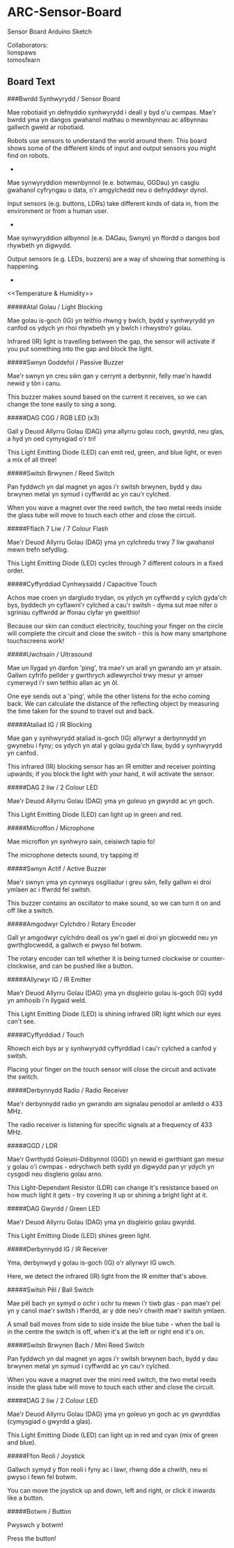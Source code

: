 # ARC-Sensor-Board

Sensor Board Arduino Sketch

Collaborators:<br>
lionspaws<br>
tomosfearn<br>

## Board Text

###Bwrdd Synhwyrydd / Sensor Board

Mae robotiaid yn defnyddio synhwyrydd i deall y byd o'u cwmpas. Mae'r bwrdd yma yn dangos gwahanol mathau o mewnbynnau ac allbynnau gallwch gweld ar robotiaid.

Robots use sensors to understand the world around them. This board shows some of the different kinds of input and output sensors you might find on robots.

-

Mae synwyryddion mewnbynnol (e.e. botwmau, GGDau) yn casglu gwahanol cyfryngau o data, o'r amgylchedd neu o defnyddwyr dynol.

Input sensors (e.g. buttons, LDRs) take different kinds of data in, from the environment or from a human user.

-

Mae synwyryddion allbynnol (e.e. DAGau, Swnyn) yn ffordd o dangos bod rhywbeth yn digwydd.

Output sensors (e.g. LEDs, buzzers) are a way of showing that something is happening.

-

<<Temperature & Humidity>>

#####Atal Golau / Light Blocking

Mae golau is-goch (IG) yn teithio rhwng y bwlch, bydd y synhwyrydd yn canfod os ydych yn rhoi rhywbeth yn y bwlch i rhwystro'r golau.

Infrared (IR) light is travelling between the gap, the sensor will activate if you put something into the gap and block the light.

#####Swnyn Goddefol / Passive Buzzer

Mae'r swnyn yn creu sŵn gan y cerrynt a derbynnir, felly mae'n hawdd newid y tôn i canu.

This buzzer makes sound based on the current it receives, so we can change the tone easily to sing a song.

#####DAG CGG / RGB LED (x3)

Gall y Deuod Allyrru Golau (DAG) yma allyrru golau coch, gwyrdd, neu glas, a hyd yn oed cymysgiad o'r tri!

This Light Emitting Diode (LED) can emit red, green, and blue light, or even a mix of all three!

#####Switsh Brwynen / Reed Switch

Pan fyddwch yn dal magnet yn agos i'r switsh brwynen, bydd y dau brwynen metal yn symud i cyffwrdd ac yn cau'r cylched.

When you wave a magnet over the reed switch, the two metal reeds inside the glass tube will move to touch each other and close the circuit.

#####Fflach 7 Liw / 7 Colour Flash

Mae'r Deuod Allyrru Golau (DAG) yma yn cylchredu trwy 7 liw gwahanol mewn trefn sefydlog.

This Light Emitting Diode (LED) cycles through 7 different colours in a fixed order.

#####Cyffyrddiad Cynhwysaidd / Capacitive Touch

Achos mae croen yn dargludo trydan, os ydych yn cyffwrdd y cylch gyda'ch bys, byddech yn cyflawni'r cylched a cau'r switsh - dyma sut mae nifer o sgriniau cyffwrdd ar ffonau clyfar yn gweithio!

Because our skin can conduct electricity, touching your finger on the circle will complete the circuit and close the switch - this is how many smartphone touchscreens work!

#####Uwchsain / Ultrasound

Mae un llygad yn danfon 'ping', tra mae'r un arall yn gwrando am yr atsain. Gallwn cyfrifo pellder y gwrthrych adlewyrchol trwy mesur yr amser cymerwyd i'r swn teithio allan ac yn ôl.

One eye sends out a 'ping', while the other listens for the echo coming back. We can calculate the distance of the reflecting object by measuring the time taken for the sound to travel out and back.

#####Ataliad IG / IR Blocking

Mae gan y synhwyrydd ataliad is-goch (IG) allyrwyr a derbynnydd yn gwynebu i fyny; os ydych yn atal y golau gyda'ch llaw, bydd y synhwyrydd yn canfod.

This infrared (IR) blocking sensor has an IR emitter and receiver pointing upwards; if you block the light with your hand, it will activate the sensor.

#####DAG 2 liw / 2 Colour LED

Mae'r Deuod Allyrru Golau (DAG) yma yn goleuo yn gwyrdd ac yn goch.

This Light Emitting Diode (LED) can light up in green and red.

#####Microffon / Microphone

Mae microffon yn synhwyro sain, ceisiwch tapio fo!

The microphone detects sound, try tapping it!

#####Swnyn Actif / Active Buzzer

Mae'r swnyn yma yn cynnwys osgiliadur i greu sŵn, felly gallwn ei droi ymlaen ac i ffwrdd fel switsh.

This buzzer contains an oscillator to make sound, so we can turn it on and off like a switch.

#####Amgodwyr Cylchdro / Rotary Encoder

Gall yr amgodwyr cylchdro deall os yw'n gael ei droi yn glocwedd neu yn gwrthglocwedd, a gallwch ei pwyso fel botwm.

The rotary encoder can tell whether it is being turned clockwise or counter-clockwise, and can be pushed like a button.

#####Allyrwyr IG / IR Emitter

Mae'r Deuod Allyrru Golau (DAG) yma yn disgleirio golau is-goch (IG) sydd yn amhosib i'n llygaid weld.

This Light Emitting Diode (LED) is shining infrared (IR) light which our eyes can't see.

#####Cyffyrddiad / Touch

Rhowch eich bys ar y synhwyrydd cyffyrddiad i cau'r cylched a canfod y switsh.

Placing your finger on the touch sensor will close the circuit and activate the switch.

#####Derbynnydd Radio / Radio Receiver

Mae'r derbynnydd radio yn gwrando am signalau penodol ar amledd o 433 MHz.

The radio receiver is listening for specific signals at a frequency of 433 MHz.

#####GGD / LDR

Mae'r Gwrthydd Goleuni-Ddibynnol (GGD) yn newid ei gwrthiant gan mesur y golau o'i cwmpas - edrychwch beth sydd yn digwydd pan yr ydych yn cysgodi neu disglerio golau arno.

This Light-Dependant Resistor (LDR) can change it's resistance based on how much light it gets - try covering it up or shining a bright light at it.

#####DAG Gwyrdd / Green LED

Mae'r Deuod Allyrru Golau (DAG) yma yn disgleirio golau gwyrdd.

This Light Emitting Diode (LED) shines green light.

#####Derbynnydd IG / IR Receiver

Yma, derbynwyd y golau is-goch (IG) o'r allyrwyr IG uwch.

Here, we detect the infrared (IR) light from the IR emitter that's above.

#####Switsh Pêl / Ball Switch

Mae pêl bach yn symyd o ochr i ochr tu mewn i'r tiwb glas - pan mae'r pel yn y canol mae'r switsh i ffwrdd, ar y dde neu'r chwith mae'r switsh ymlaen.

A small ball moves from side to side inside the blue tube - when the ball is in the centre the switch is off, when it's at the left or right end it's on.

#####Switsh Brwynen Bach / Mini Reed Switch

Pan fyddwch yn dal magnet yn agos i'r switsh brwynen bach, bydd y dau brwynen metal yn symud i cyffwrdd ac yn cau'r cylched.

When you wave a magnet over the mini reed switch, the two metal reeds inside the glass tube will move to touch each other and close the circuit.

#####DAG 2 liw / 2 Colour LED

Mae'r Deuod Allyrru Golau (DAG) yma yn goleuo yn goch ac yn gwyrddlas (cymysgiad o gwyrdd a glas).

This Light Emitting Diode (LED) can light up in red and cyan (mix of green and blue).

#####Ffon Reoli / Joystick

Gallwch symyd y ffon reoli i fyny ac i lawr, rhwng dde a chwith, neu ei pwyso i fewn fel botwm.

You can move the joystick up and down, left and right, or click it inwards like a button.

#####Botwm / Button

Pwyswch y botwm!

Press the button!